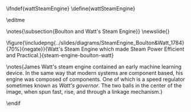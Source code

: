 \ifndef{wattSteamEngine}
\define{wattSteamEngine}

\editme

\notes{\subsection{Boulton and Watt's Steam Engine}}
\newslide{}

\figure{\includepng{../slides/diagrams/SteamEngine_Boulton&Watt_1784}{70%}{negate}}{Watt's Steam Engine which made Steam Power Efficient and Practical.}{steam-engine-boulton-watt}

\notes{James Watt's steam engine contained an early machine learning device. In the same way that modern systems are component based, his engine was composed of components. One of which is a speed regulator sometimes known as *Watt's governor*. The two balls in the center of the image, when spun fast, rise, and through a linkage mechanism.}

\endif
